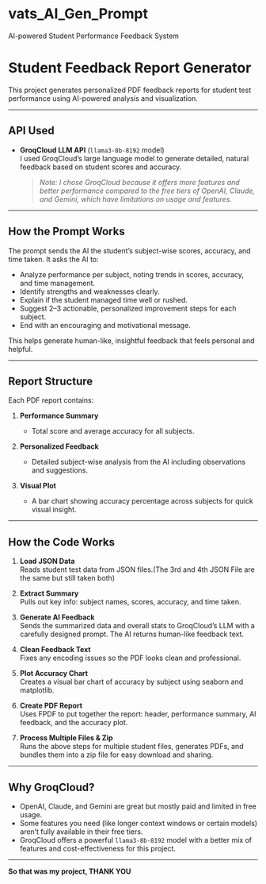# vats_AI_Gen_Prompt
AI-powered Student Performance Feedback System

# Student Feedback Report Generator

This project generates personalized PDF feedback reports for student test performance using AI-powered analysis and visualization.

---

## API Used

- **GroqCloud LLM API** (`llama3-8b-8192` model)  
  I used GroqCloud’s large language model to generate detailed, natural feedback based on student scores and accuracy.  
  > _Note: I chose GroqCloud because it offers more features and better performance compared to the free tiers of OpenAI, Claude, and Gemini, which have limitations on usage and features._

---

## How the Prompt Works

The prompt sends the AI the student’s subject-wise scores, accuracy, and time taken. It asks the AI to:

- Analyze performance per subject, noting trends in scores, accuracy, and time management.  
- Identify strengths and weaknesses clearly.  
- Explain if the student managed time well or rushed.  
- Suggest 2–3 actionable, personalized improvement steps for each subject.  
- End with an encouraging and motivational message.

This helps generate human-like, insightful feedback that feels personal and helpful.

---

## Report Structure

Each PDF report contains:

1. **Performance Summary**  
   - Total score and average accuracy for all subjects.

2. **Personalized Feedback**  
   - Detailed subject-wise analysis from the AI including observations and suggestions.

3. **Visual Plot**  
   - A bar chart showing accuracy percentage across subjects for quick visual insight.

---

## How the Code Works

1. **Load JSON Data**  
   Reads student test data from JSON files.(The 3rd and 4th JSON File are the same but still taken both)

2. **Extract Summary**  
   Pulls out key info: subject names, scores, accuracy, and time taken.

3. **Generate AI Feedback**  
   Sends the summarized data and overall stats to GroqCloud’s LLM with a carefully designed prompt. The AI returns human-like feedback text.

4. **Clean Feedback Text**  
   Fixes any encoding issues so the PDF looks clean and professional.

5. **Plot Accuracy Chart**  
   Creates a visual bar chart of accuracy by subject using seaborn and matplotlib.

6. **Create PDF Report**  
   Uses FPDF to put together the report: header, performance summary, AI feedback, and the accuracy plot.

7. **Process Multiple Files & Zip**  
   Runs the above steps for multiple student files, generates PDFs, and bundles them into a zip file for easy download and sharing.

---

## Why GroqCloud?

- OpenAI, Claude, and Gemini are great but mostly paid and limited in free usage.  
- Some features you need (like longer context windows or certain models) aren’t fully available in their free tiers.  
- GroqCloud offers a powerful `llama3-8b-8192` model with a better mix of features and cost-effectiveness for this project.

---
**So that was my project, THANK YOU**
